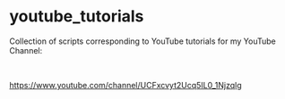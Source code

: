 <script src="https://apis.google.com/js/platform.js"></script>


# youtube_tutorials
Collection of scripts corresponding to YouTube tutorials for my YouTube Channel:

<center>
<div class="g-ytsubscribe" data-channelid="UCFxcvyt2Ucq5IL0_1Njzqlg" data-layout="full" data-count="default"></div><br> 
</center>

https://www.youtube.com/channel/UCFxcvyt2Ucq5IL0_1Njzqlg
